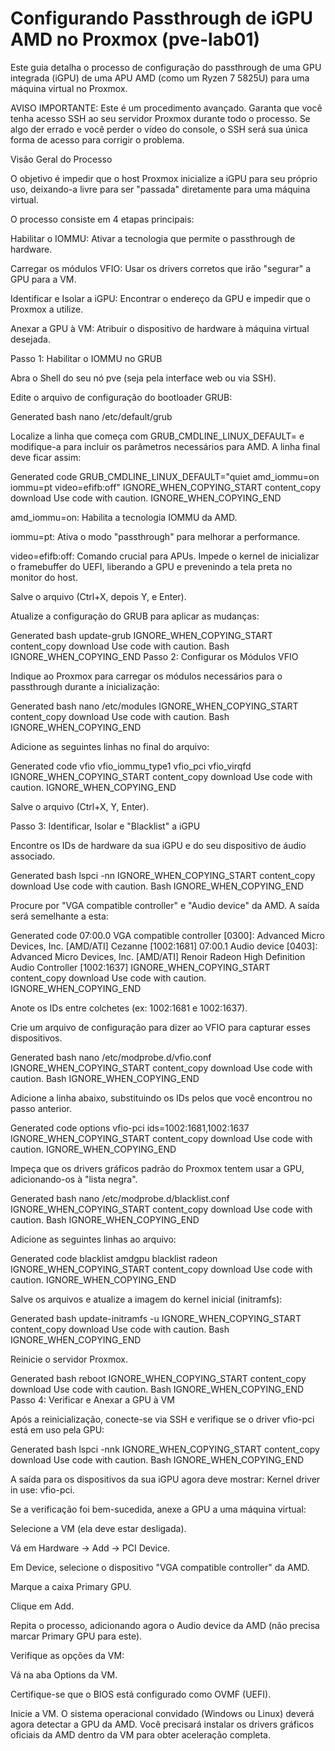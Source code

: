 # Configurando Passthrough de iGPU AMD no Proxmox (pve-lab01)

Este guia detalha o processo de configuração do passthrough de uma GPU integrada (iGPU) de uma APU AMD (como um Ryzen 7 5825U) para uma máquina virtual no Proxmox.

AVISO IMPORTANTE: Este é um procedimento avançado. Garanta que você tenha acesso SSH ao seu servidor Proxmox durante todo o processo. Se algo der errado e você perder o vídeo do console, o SSH será sua única forma de acesso para corrigir o problema.

Visão Geral do Processo

O objetivo é impedir que o host Proxmox inicialize a iGPU para seu próprio uso, deixando-a livre para ser "passada" diretamente para uma máquina virtual.

O processo consiste em 4 etapas principais:

Habilitar o IOMMU: Ativar a tecnologia que permite o passthrough de hardware.

Carregar os módulos VFIO: Usar os drivers corretos que irão "segurar" a GPU para a VM.

Identificar e Isolar a iGPU: Encontrar o endereço da GPU e impedir que o Proxmox a utilize.

Anexar a GPU à VM: Atribuir o dispositivo de hardware à máquina virtual desejada.

Passo 1: Habilitar o IOMMU no GRUB

Abra o Shell do seu nó pve (seja pela interface web ou via SSH).

Edite o arquivo de configuração do bootloader GRUB:

Generated bash
nano /etc/default/grub


Localize a linha que começa com GRUB_CMDLINE_LINUX_DEFAULT= e modifique-a para incluir os parâmetros necessários para AMD. A linha final deve ficar assim:

Generated code
GRUB_CMDLINE_LINUX_DEFAULT="quiet amd_iommu=on iommu=pt video=efifb:off"
IGNORE_WHEN_COPYING_START
content_copy
download
Use code with caution.
IGNORE_WHEN_COPYING_END

amd_iommu=on: Habilita a tecnologia IOMMU da AMD.

iommu=pt: Ativa o modo "passthrough" para melhorar a performance.

video=efifb:off: Comando crucial para APUs. Impede o kernel de inicializar o framebuffer do UEFI, liberando a GPU e prevenindo a tela preta no monitor do host.

Salve o arquivo (Ctrl+X, depois Y, e Enter).

Atualize a configuração do GRUB para aplicar as mudanças:

Generated bash
update-grub
IGNORE_WHEN_COPYING_START
content_copy
download
Use code with caution.
Bash
IGNORE_WHEN_COPYING_END
Passo 2: Configurar os Módulos VFIO

Indique ao Proxmox para carregar os módulos necessários para o passthrough durante a inicialização:

Generated bash
nano /etc/modules
IGNORE_WHEN_COPYING_START
content_copy
download
Use code with caution.
Bash
IGNORE_WHEN_COPYING_END

Adicione as seguintes linhas no final do arquivo:

Generated code
vfio
vfio_iommu_type1
vfio_pci
vfio_virqfd
IGNORE_WHEN_COPYING_START
content_copy
download
Use code with caution.
IGNORE_WHEN_COPYING_END

Salve o arquivo (Ctrl+X, Y, Enter).

Passo 3: Identificar, Isolar e "Blacklist" a iGPU

Encontre os IDs de hardware da sua iGPU e do seu dispositivo de áudio associado.

Generated bash
lspci -nn
IGNORE_WHEN_COPYING_START
content_copy
download
Use code with caution.
Bash
IGNORE_WHEN_COPYING_END

Procure por "VGA compatible controller" e "Audio device" da AMD. A saída será semelhante a esta:

Generated code
07:00.0 VGA compatible controller [0300]: Advanced Micro Devices, Inc. [AMD/ATI] Cezanne [1002:1681]
07:00.1 Audio device [0403]: Advanced Micro Devices, Inc. [AMD/ATI] Renoir Radeon High Definition Audio Controller [1002:1637]
IGNORE_WHEN_COPYING_START
content_copy
download
Use code with caution.
IGNORE_WHEN_COPYING_END

Anote os IDs entre colchetes (ex: 1002:1681 e 1002:1637).

Crie um arquivo de configuração para dizer ao VFIO para capturar esses dispositivos.

Generated bash
nano /etc/modprobe.d/vfio.conf
IGNORE_WHEN_COPYING_START
content_copy
download
Use code with caution.
Bash
IGNORE_WHEN_COPYING_END

Adicione a linha abaixo, substituindo os IDs pelos que você encontrou no passo anterior.

Generated code
options vfio-pci ids=1002:1681,1002:1637
IGNORE_WHEN_COPYING_START
content_copy
download
Use code with caution.
IGNORE_WHEN_COPYING_END

Impeça que os drivers gráficos padrão do Proxmox tentem usar a GPU, adicionando-os à "lista negra".

Generated bash
nano /etc/modprobe.d/blacklist.conf
IGNORE_WHEN_COPYING_START
content_copy
download
Use code with caution.
Bash
IGNORE_WHEN_COPYING_END

Adicione as seguintes linhas ao arquivo:

Generated code
blacklist amdgpu
blacklist radeon
IGNORE_WHEN_COPYING_START
content_copy
download
Use code with caution.
IGNORE_WHEN_COPYING_END

Salve os arquivos e atualize a imagem do kernel inicial (initramfs):

Generated bash
update-initramfs -u
IGNORE_WHEN_COPYING_START
content_copy
download
Use code with caution.
Bash
IGNORE_WHEN_COPYING_END

Reinicie o servidor Proxmox.

Generated bash
reboot
IGNORE_WHEN_COPYING_START
content_copy
download
Use code with caution.
Bash
IGNORE_WHEN_COPYING_END
Passo 4: Verificar e Anexar a GPU à VM

Após a reinicialização, conecte-se via SSH e verifique se o driver vfio-pci está em uso pela GPU:

Generated bash
lspci -nnk
IGNORE_WHEN_COPYING_START
content_copy
download
Use code with caution.
Bash
IGNORE_WHEN_COPYING_END

A saída para os dispositivos da sua iGPU agora deve mostrar: Kernel driver in use: vfio-pci.

Se a verificação foi bem-sucedida, anexe a GPU a uma máquina virtual:

Selecione a VM (ela deve estar desligada).

Vá em Hardware -> Add -> PCI Device.

Em Device, selecione o dispositivo "VGA compatible controller" da AMD.

Marque a caixa Primary GPU.

Clique em Add.

Repita o processo, adicionando agora o Audio device da AMD (não precisa marcar Primary GPU para este).

Verifique as opções da VM:

Vá na aba Options da VM.

Certifique-se que o BIOS está configurado como OVMF (UEFI).

Inicie a VM. O sistema operacional convidado (Windows ou Linux) deverá agora detectar a GPU da AMD. Você precisará instalar os drivers gráficos oficiais da AMD dentro da VM para obter aceleração completa.
